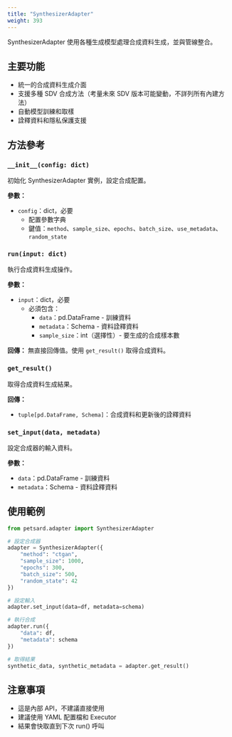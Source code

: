 ```yaml
---
title: "SynthesizerAdapter"
weight: 393
---
```


SynthesizerAdapter 使用各種生成模型處理合成資料生成，並與管線整合。

## 主要功能

- 統一的合成資料生成介面
- 支援多種 SDV 合成方法（考量未來 SDV 版本可能變動，不詳列所有內建方法）
- 自動模型訓練和取樣
- 詮釋資料和隱私保護支援

## 方法參考

### `__init__(config: dict)`

初始化 SynthesizerAdapter 實例，設定合成配置。

**參數：**
- `config`：dict，必要
  - 配置參數字典
  - 鍵值：`method`、`sample_size`、`epochs`、`batch_size`、`use_metadata`、`random_state`

### `run(input: dict)`

執行合成資料生成操作。

**參數：**
- `input`：dict，必要
  - 必須包含：
    - `data`：pd.DataFrame - 訓練資料
    - `metadata`：Schema - 資料詮釋資料
    - `sample_size`：int（選擇性）- 要生成的合成樣本數

**回傳：**
無直接回傳值。使用 `get_result()` 取得合成資料。

### `get_result()`

取得合成資料生成結果。

**回傳：**
- `tuple[pd.DataFrame, Schema]`：合成資料和更新後的詮釋資料

### `set_input(data, metadata)`

設定合成器的輸入資料。

**參數：**
- `data`：pd.DataFrame - 訓練資料
- `metadata`：Schema - 資料詮釋資料

## 使用範例

```python
from petsard.adapter import SynthesizerAdapter

# 設定合成器
adapter = SynthesizerAdapter({
    "method": "ctgan",
    "sample_size": 1000,
    "epochs": 300,
    "batch_size": 500,
    "random_state": 42
})

# 設定輸入
adapter.set_input(data=df, metadata=schema)

# 執行合成
adapter.run({
    "data": df,
    "metadata": schema
})

# 取得結果
synthetic_data, synthetic_metadata = adapter.get_result()
```

## 注意事項

- 這是內部 API，不建議直接使用
- 建議使用 YAML 配置檔和 Executor
- 結果會快取直到下次 run() 呼叫